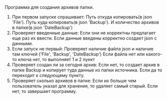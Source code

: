 Программа для создания архивов папки. 

1. При первом запуске спрашивает: 
    Путь откуда копировать(в json 'File').
    Путь куда копировать(в json 'Backup').
    И количество архивов в папке(в json 'DateBackup')
2. Проверяет введенные данные:
    Если они не корректны предлагает еще раз их ввести.
    Если данные введены корректно создает json с данными.
3. Если запуск не первый:
    Проверяет наличие файла json и наличие там ключей ('File', 'Backup', 'DateBackup')
    Если файла нет или какого-то ключа нет, то выполняет 1 и 2 пункт
4. Проверяет создан ли за сегодня архив:
    Если нет, то создает архив в папке Backup и копирует туда данные из папки источника.
    Если да то переходит к следующему пункту.
5. Проверяет сколько архивов в папке:
    Если их больше чем пользователь указал для хранения, то удаляет самый старый.
    Если нет, то завершает программу.
    


    
